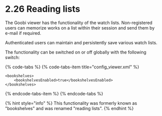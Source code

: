 # 2.26 Reading lists

The Goobi viewer has the functionality of the watch lists. Non-registered users can memorize works on a list within their session and send them by e-mail if required. 

Authenticated users can maintain and persistently save various watch lists. 

The functionality can be switched on or off globally with the following switch:

{% code-tabs %}
{% code-tabs-item title="config\_viewer.xml" %}
```markup
<bookshelves>
    <bookshelvesEnabled>true</bookshelvesEnabled>
</bookshelves>
```
{% endcode-tabs-item %}
{% endcode-tabs %}

{% hint style="info" %}
This functionality was formerly known as "bookshelves" and was renamed "reading lists".
{% endhint %}


